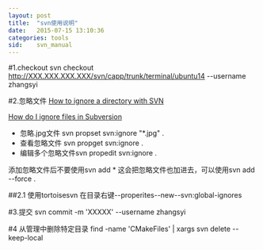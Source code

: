 ```yaml
---
layout: post
title:  "svn使用说明"
date:   2015-07-15 13:10:36
categories: tools
sid:    svn_manual
---
```


#1.checkout
svn checkout http://XXX.XXX.XXX.XXX/svn/capp/trunk/terminal/ubuntu14 --username zhangsyi

#2.忽略文件
[How to ignore a directory with SVN](http://stackoverflow.com/questions/116074/how-to-ignore-a-directory-with-svn)		

[How do I ignore files in Subversion](http://stackoverflow.com/questions/86049/how-do-i-ignore-files-in-subversion)

+ 忽略.jpg文件 svn propset svn:ignore "*.jpg" . 
+ 查看忽略文件 svn propget svn:ignore .
+ 编辑多个忽略文件svn propedit svn:ignore .

添加忽略文件后不要使用svn add * 这会把忽略文件也加进去，可以使用svn add --force .

##2.1 使用tortoisesvn
在目录右键--properites--new--svn:global-ignores

#3.提交
svn commit -m 'XXXXX' --username zhangsyi

#4 从管理中删除特定目录
	find -name 'CMakeFiles' | xargs svn delete --keep-local